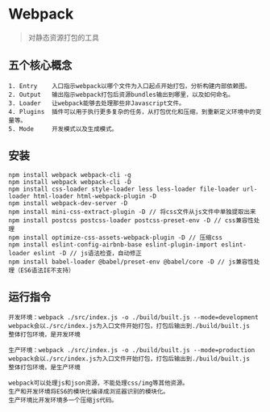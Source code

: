 # Webpack
> 对静态资源打包的工具

## 五个核心概念
    1. Entry    入口指示webpack以哪个文件为入口起点开始打包，分析构建内部依赖图。
    2. Output   输出指示webpack打包后资源bundles输出到哪里，以及如何命名。
    3. Loader   让webpack能够去处理那些非Javascript文件。
    4. Plugins  插件可以用于执行更多复杂的任务，从打包优化和压缩，到重新定义环境中的变量等。
    5. Mode     开发模式以及生成模式。

## 安装
    npm install webpack webpack-cli -g
    npm install webpack webpack-cli -D
    npm install css-loader style-loader less less-loader file-loader url-loader html-loader html-webpack-plugin -D
    npm install webpack-dev-server -D
    npm install mini-css-extract-plugin -D // 将css文件从js文件中单独提取出来
    npm install postcss postcss-loader postcss-preset-env -D // css兼容性处理
    npm install optimize-css-assets-webpack-plugin -D // 压缩css
    npm install eslint-config-airbnb-base eslint-plugin-import eslint-loader eslint -D // js语法检查，自动修正
    npm install babel-loader @babel/preset-env @babel/core -D // js兼容性处理（ES6语法IE不支持）

## 运行指令
    开发环境：webpack ./src/index.js -o ./build/built.js --mode=development
    webpack会以./src/index.js为入口文件开始打包，打包后输出到./build/built.js
    整体打包环境，是开发环境
    
    生产环境：webpack ./src/index.js -o ./build/built.js --mode=production
    webpack会以./src/index.js为入口文件开始打包，打包后输出到./build/built.js
    整体打包环境，是生产环境
    
    webpack可以处理js和json资源，不能处理css/img等其他资源。
    生产和开发环境将ES6的模块化编译成浏览器识别的模块化。
    生产环境比开发环境多一个压缩js代码。
